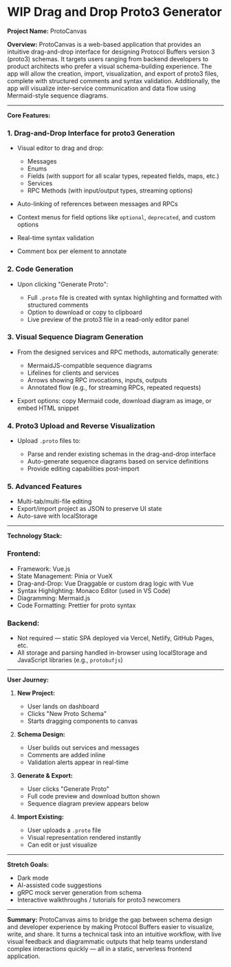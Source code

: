 # WIP Drag and Drop Proto3 Generator

**Project Name:** ProtoCanvas

**Overview:**
ProtoCanvas is a web-based application that provides an intuitive drag-and-drop interface for designing Protocol Buffers version 3 (proto3) schemas. It targets users ranging from backend developers to product architects who prefer a visual schema-building experience. The app will allow the creation, import, visualization, and export of proto3 files, complete with structured comments and syntax validation. Additionally, the app will visualize inter-service communication and data flow using Mermaid-style sequence diagrams.

---

**Core Features:**

### 1. **Drag-and-Drop Interface for proto3 Generation**

* Visual editor to drag and drop:

  * Messages
  * Enums
  * Fields (with support for all scalar types, repeated fields, maps, etc.)
  * Services
  * RPC Methods (with input/output types, streaming options)
* Auto-linking of references between messages and RPCs
* Context menus for field options like `optional`, `deprecated`, and custom options
* Real-time syntax validation
* Comment box per element to annotate

### 2. **Code Generation**

* Upon clicking "Generate Proto":

  * Full `.proto` file is created with syntax highlighting and formatted with structured comments
  * Option to download or copy to clipboard
  * Live preview of the proto3 file in a read-only editor panel

### 3. **Visual Sequence Diagram Generation**

* From the designed services and RPC methods, automatically generate:

  * MermaidJS-compatible sequence diagrams
  * Lifelines for clients and services
  * Arrows showing RPC invocations, inputs, outputs
  * Annotated flow (e.g., for streaming RPCs, repeated requests)
* Export options: copy Mermaid code, download diagram as image, or embed HTML snippet

### 4. **Proto3 Upload and Reverse Visualization**

* Upload `.proto` files to:

  * Parse and render existing schemas in the drag-and-drop interface
  * Auto-generate sequence diagrams based on service definitions
  * Provide editing capabilities post-import

### 5. **Advanced Features**

* Multi-tab/multi-file editing
* Export/import project as JSON to preserve UI state
* Auto-save with localStorage

---

**Technology Stack:**

### Frontend:

* Framework: Vue.js
* State Management: Pinia or VueX
* Drag-and-Drop: Vue Draggable or custom drag logic with Vue
* Syntax Highlighting: Monaco Editor (used in VS Code)
* Diagramming: Mermaid.js
* Code Formatting: Prettier for proto syntax

### Backend:

* Not required — static SPA deployed via Vercel, Netlify, GitHub Pages, etc.
* All storage and parsing handled in-browser using localStorage and JavaScript libraries (e.g., `protobufjs`)

---

**User Journey:**

1. **New Project:**

   * User lands on dashboard
   * Clicks "New Proto Schema"
   * Starts dragging components to canvas

2. **Schema Design:**

   * User builds out services and messages
   * Comments are added inline
   * Validation alerts appear in real-time

3. **Generate & Export:**

   * User clicks "Generate Proto"
   * Full code preview and download button shown
   * Sequence diagram preview appears below

4. **Import Existing:**

   * User uploads a `.proto` file
   * Visual representation rendered instantly
   * Can edit or just visualize

---

**Stretch Goals:**

* Dark mode
* AI-assisted code suggestions
* gRPC mock server generation from schema
* Interactive walkthroughs / tutorials for proto3 newcomers

---

**Summary:**
ProtoCanvas aims to bridge the gap between schema design and developer experience by making Protocol Buffers easier to visualize, write, and share. It turns a technical task into an intuitive workflow, with live visual feedback and diagrammatic outputs that help teams understand complex interactions quickly — all in a static, serverless frontend application.



